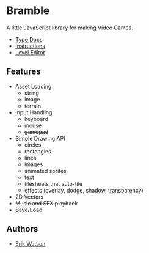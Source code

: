 # Bramble

A little JavaScript library for making Video Games.

- [Type Docs](https://erikwatson.github.io/Bramble)
- [Instructions](https://github.com/erikwatson/Bramble/wiki)
- [Level Editor](https://github.com/erikwatson/Level-Editor)

## Features

- Asset Loading
  - string
  - image
  - terrain
- Input Handling
  - keyboard
  - mouse
  - ~~gamepad~~
- Simple Drawing API
  - circles
  - rectangles
  - lines
  - images
  - animated sprites
  - text
  - tilesheets that auto-tile
  - effects (overlay, dodge, shadow, transparency)
- 2D Vectors
- ~~Music and SFX playback~~
- Save/Load

## Authors

- [Erik Watson](http://erikwatson.me)
